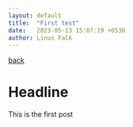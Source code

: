 ```yaml
---
layout: default
title:  "First test"
date:   2023-05-13 15:07:19 +0530
author: Linus Falk
---
```


[back](./)

# Headline 

This is the first post


<embed src="" type="application/pdf" width="100%" height="600px" />

<object data="{{ site.url }}{{ https://github.com/Falk0/latex_master1_semester2/blob/1c278e040f3b6adc50228cd18c75c25ede650649/reinforcement_learning/master.pdf }}/_pdfs/Algebra_I_Reference_Sheet.pdf" width="1000" height="1000" type="application/pdf"></object>
